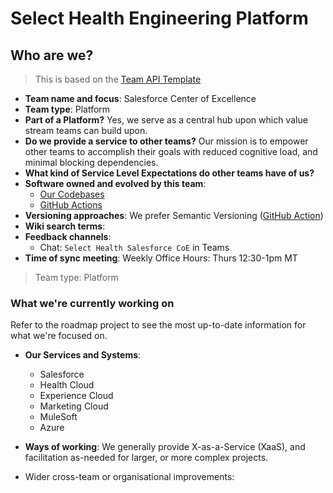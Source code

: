 # Select Health Engineering Platform

## Who are we?

> This is based on the [Team API Template](https://github.com/TeamTopologies/Team-API-template)

- **Team name and focus**: Salesforce Center of Excellence
- **Team type**: Platform
- **Part of a Platform?** Yes, we serve as a central hub upon which value stream teams can build upon.
- **Do we provide a service to other teams?** Our mission is to empower other teams to accomplish their goals with reduced cognitive load, and minimal blocking dependencies.
- **What kind of Service Level Expectations do other teams have of us?**
- **Software owned and evolved by this team**:
  - [Our Codebases](https://)
  - [GitHub Actions](https://)
- **Versioning approaches**: We prefer Semantic Versioning ([GitHub Action](https://github.com/SelectHealth/actions-semantic-version))
- **Wiki search terms**:
- **Feedback channels**:
  - Chat: `Select Health Salesforce CoE` in Teams
- **Time of sync meeting**: Weekly Office Hours: Thurs 12:30-1pm MT

> Team type: Platform

### What we're currently working on

Refer to the roadmap project to see the most up-to-date information for what we're focused on.

- **Our Services and Systems**:
  - Salesforce
  -   Health Cloud
  -   Experience Cloud
  -   Marketing Cloud
  - MuleSoft
  - Azure

- **Ways of working**: We generally provide X-as-a-Service (XaaS), and facilitation as-needed for larger, or more complex projects.
- Wider cross-team or organisational improvements:
